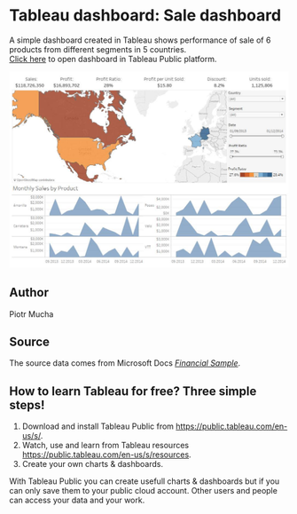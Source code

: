 # Tableau dashboard: Sale dashboard

A simple dashboard created in Tableau shows performance of sale of 6 products from different segments in 5 countries.<br>
[Click here](https://public.tableau.com/views/FinancialDashboard_25/Dashboard1?:embed=y&:display_count=yes&publish=yes) to open dashboard in Tableau Public platform.

<img src="/screenshot.jpg">

## Author
Piotr Mucha

## Source
The source data comes from Microsoft Docs *[Financial Sample](https://docs.microsoft.com/en-us/power-bi/sample-financial-download)*.<br>

## How to learn Tableau for free? Three simple steps!
1. Download and install Tableau Public from https://public.tableau.com/en-us/s/. 
2. Watch, use and learn from Tableau resources https://public.tableau.com/en-us/s/resources.
3. Create your own charts & dashboards.

With Tableau Public you can create usefull charts & dashboards but if you can only save them to your public cloud account. Other users and people can access your data and your work.
